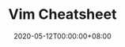 ---
title: Vim Cheatsheet
date: "2020-05-12T00:00:00+08:00"
cover: "images/cover-kubernetes-resources.png"
tags: 
  - vi
  - vim
  - cheatsheet
keywords: 
  - vi
  - vim
  - cheatsheet
description: ""
showFullContent: false
readingTime: false
---